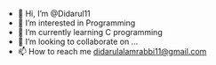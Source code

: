 - 👋 Hi, I’m @Didarul11
- 👀 I’m interested in Programming 
- 🌱 I’m currently learning C programming
- 💞️ I’m looking to collaborate on ...
- 📫 How to reach me didarulalamrabbi11@gmail.com

<!---
Didarul11/Didarul11 is a ✨ special ✨ repository because its `README.md` (this file) appears on your GitHub profile.
You can click the Preview link to take a look at your changes.
--->
